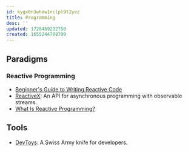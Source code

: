 ```yaml
---
id: kygx0n3whew1nclpl9t2yez
title: Programming
desc: ''
updated: 1728469232750
created: 1655244708709
---
```


## Paradigms

### Reactive Programming

- [Beginner's Guide to Writing Reactive Code](https://www.freecodecamp.org/news/reactive-programming-beginner-guide/)
- [ReactiveX](https://reactivex.io/): An API for asynchronous programming
with observable streams.
- [What Is Reactive Programming?](https://www.baeldung.com/cs/reactive-programming)

## Tools

- [DevToys](https://github.com/DevToys-app/DevToys): A Swiss Army knife for developers.
